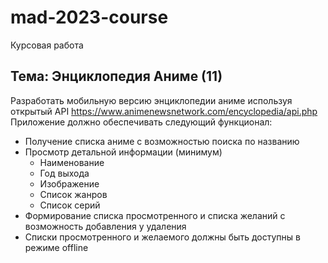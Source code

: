 # mad-2023-course
Курсовая работа

## Тема: Энциклопедия Аниме (11)
Разработать мобильную версию энциклопедии аниме используя открытый API https://www.animenewsnetwork.com/encyclopedia/api.php
Приложение должно обеспечивать следующий функционал:
+ Получение списка аниме с возможностью поиска по названию
+ Просмотр детальной информации (минимум)
  * Наименование
  * Год выхода
  * Изображение
  * Список жанров
  * Список серий
+ Формирование списка просмотренного и списка желаний с возможность добавления у удаления
+ Списки просмотренного и желаемого должны быть доступны в режиме offline
